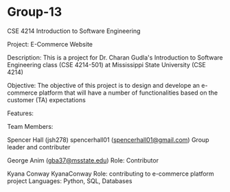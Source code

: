 # Group-13
CSE 4214 Introduction to Software Engineering

Project:
E-Commerce Website

Description:
This is a project for Dr. Charan Gudla's Introduction to Software Engineering class (CSE 4214-501) at Mississippi State University (CSE 4214)

Objective:
The objective of this project is to design and develope an e-commerce  platform that will have a number of functionalities 
based on the customer (TA) expectations


Features:


Team Members:

Spencer Hall (jsh278)
spencerhall01 (spencerhall01@gmail.com)
Group leader and contributer

George Anim (gba37@msstate.edu)
Role: Contributor 

Kyana Conway
KyanaConway
Role: contributing to e-commerce platform project
Languages: Python, SQL, Databases
